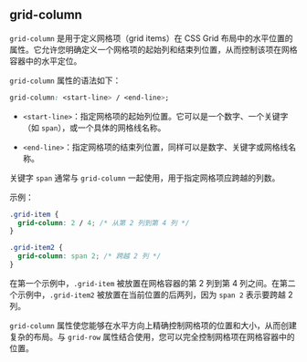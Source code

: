## grid-column

`grid-column` 是用于定义网格项（grid items）在 CSS Grid 布局中的水平位置的属性。它允许您明确定义一个网格项的起始列和结束列位置，从而控制该项在网格容器中的水平定位。

`grid-column` 属性的语法如下：

```css
grid-column: <start-line> / <end-line>;
```

- `<start-line>`：指定网格项的起始列位置。它可以是一个数字、一个关键字（如 `span`），或一个具体的网格线名称。

- `<end-line>`：指定网格项的结束列位置，同样可以是数字、关键字或网格线名称。

关键字 `span` 通常与 `grid-column` 一起使用，用于指定网格项应跨越的列数。

示例：

```css
.grid-item {
  grid-column: 2 / 4; /* 从第 2 列到第 4 列 */
}

.grid-item2 {
  grid-column: span 2; /* 跨越 2 列 */
}
```

在第一个示例中，`.grid-item` 被放置在网格容器的第 2 列到第 4 列之间。在第二个示例中，`.grid-item2` 被放置在当前位置的后两列，因为 `span 2` 表示要跨越 2 列。

`grid-column` 属性使您能够在水平方向上精确控制网格项的位置和大小，从而创建复杂的布局。与 `grid-row` 属性结合使用，您可以完全控制网格项在网格容器中的位置。